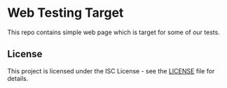 # Web Testing Target

This repo contains simple web page which is target for some of our tests.

## License

This project is licensed under the ISC License - see the [LICENSE](LICENSE) file for details.
